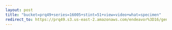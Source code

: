 ```yaml
---
layout: post
title: "bucket=prq49+series=16005+stint=51+view=video+what=specimen"
redirect_to: https://prq49.s3.us-east-2.amazonaws.com/endeavor%3D16/genomes/stage%3D0%2Bwhat%3Dgenerated/stint%3D51/series%3D16005/a%3Dgenome%2Bcriteria%3Dabundance%2Bmorph%3Dwildtype%2Bproc%3D0%2Bseries%3D16005%2Bstint%3D51%2Bthread%3D0%2Bvariation%3Dmaster%2Bext%3D.json.gz
---
```

